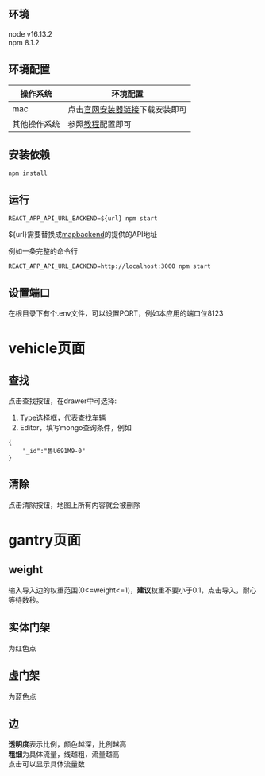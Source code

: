 ## 环境
node v16.13.2  
npm 8.1.2

## 环境配置
|  操作系统   | 环境配置  |
|  -  | -  |
| mac  | 点击[官网安装器链接](https://nodejs.org/dist/v16.13.2/node-v16.13.2.pkg)下载安装即可 |
| 其他操作系统  | 参照[教程](https://www.runoob.com/nodejs/nodejs-install-setup.html)配置即可 |

## 安装依赖
```
npm install
```
## 运行
```
REACT_APP_API_URL_BACKEND=${url} npm start
```
${url}需要替换成[mapbackend](https://github.com/NoBugzzZ/mapbackend)的提供的API地址

例如一条完整的命令行
```
REACT_APP_API_URL_BACKEND=http://localhost:3000 npm start
```

## 设置端口
在根目录下有个.env文件，可以设置PORT，例如本应用的端口位8123

# vehicle页面
## 查找
点击查找按钮，在drawer中可选择:  
1. Type选择框，代表查找车辆
2. Editor，填写mongo查询条件，例如
```
{
    "_id":"鲁U691M9-0"
}
```

## 清除
点击清除按钮，地图上所有内容就会被删除

# gantry页面


## weight
输入导入边的权重范围(0<=weight<=1)，**建议**权重不要小于0.1，点击导入，耐心等待数秒。

## 实体门架
为红色点

## 虚门架
为蓝色点

## 边
**透明度**表示比例，颜色越深，比例越高  
**粗细**为具体流量，线越粗，流量越高  
点击可以显示具体流量数